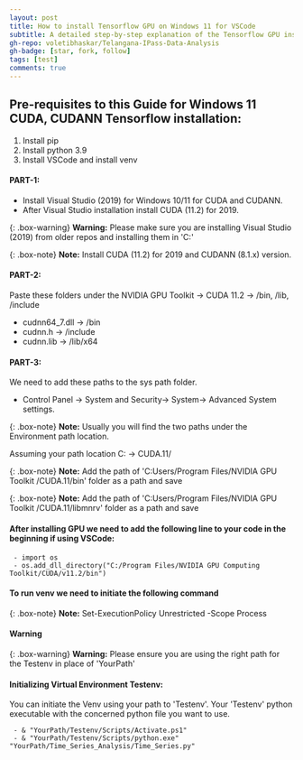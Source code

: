 ```yaml
---
layout: post
title: How to install Tensorflow GPU on Windows 11 for VSCode 
subtitle: A detailed step-by-step explanation of the Tensorflow GPU installation process for VSCode. 
gh-repo: voletibhaskar/Telangana-IPass-Data-Analysis
gh-badge: [star, fork, follow]
tags: [test]
comments: true
---
```


## Pre-requisites to this Guide for Windows 11 CUDA, CUDANN Tensorflow installation:
1. Install pip
2. Install python 3.9
3. Install VSCode and install venv

#### PART-1: 
 - Install Visual Studio (2019) for Windows 10/11 for CUDA and CUDANN.
 - After Visual Studio installation install CUDA (11.2) for 2019.
 
{: .box-warning}
**Warning:** Please make sure you are installing Visual Studio (2019) from older repos and installing them in 'C:'

 {: .box-note}
**Note:** Install CUDA (11.2) for 2019 and CUDANN (8.1.x) version.

#### PART-2:
Paste these folders under the NVIDIA GPU Toolkit -> CUDA 11.2 -> /bin, /lib, /include
  - cudnn64_7.dll -> /bin
  - cudnn.h -> /include
  - cudnn.lib -> /lib/x64

#### PART-3:

 We need to add these paths to the sys path folder.
 - Control Panel -> System and Security-> System-> Advanced System settings.

 {: .box-note}
**Note:** Usually you will find the two paths under the Environment path location. 

 Assuming your path location C: -> CUDA.11/ 

 {: .box-note}
**Note:** Add the path of  'C:Users/Program Files/NVIDIA GPU Toolkit /CUDA.11/bin' folder as a path and save

{: .box-note}
**Note:** Add the path of  'C:Users/Program Files/NVIDIA GPU Toolkit /CUDA.11/libmnrv' folder as a path and save

#### After installing GPU we need to add the following line to your code in the beginning if using VSCode:
~~~
 - import os 
 - os.add_dll_directory("C:/Program Files/NVIDIA GPU Computing Toolkit/CUDA/v11.2/bin")
~~~ 

#### To run venv we need to initiate the following command

{: .box-note}
**Note:** Set-ExecutionPolicy Unrestricted -Scope Process

#### Warning

{: .box-warning}
**Warning:** Please ensure you are using the right path for the Testenv in place of 'YourPath'

#### Initializing Virtual Environment Testenv:
You can initiate the Venv using your path to 'Testenv'. Your 'Testenv' python executable with the concerned python file you want to use.

~~~
 - & "YourPath/Testenv/Scripts/Activate.ps1"
 - & "YourPath/Testenv/Scripts/python.exe" "YourPath/Time_Series_Analysis/Time_Series.py"
~~~